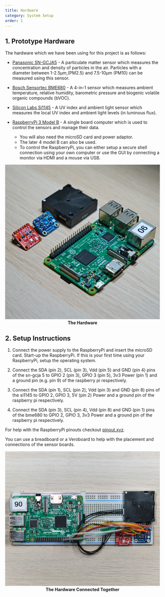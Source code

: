 ```yaml
---
title: Hardware
category: System Setup
order: 1
---
```


## 1. Prototype Hardware

The hardware which we have been using for this project is as follows:
-   [Panasonic SN-GCJA5](https://na.industrial.panasonic.com/products/sensors/air-quality-gas-flow-sensors/lineup/laser-type-pm-sensor/series/123557/model/123559) - A particulate matter sensor which measures the concentration and density of particles in the air. Particles with a diameter between 1-2.5µm,(PM2.5) and 7.5-10µm (PM10) can be measured using this sensor.

-   [Bosch Sensortec BME680](https://www.bosch-sensortec.com/products/environmental-sensors/gas-sensors/bme680/) - A 4-in-1 sensor which measures ambient temperature, relative humidity, barometric pressure and biogenic volatile organic compounds (bVOC).

-   [Silicon Labs Si1145](https://www.silabs.com/sensors/optical/si114x) - A UV index and ambient light sensor which measures the local UV index and ambient light levels (in luminous flux).

-   [RaspberryPi 3 Model B](https://www.raspberrypi.org/products/raspberry-pi-3-model-b/) - A single board computer which is used to control the sensors and manage their data.
	- You will also need the microSD card and power adaptor.
	- The later 4 model B can also be used.
	- To control the RaspberryPi, you can either setup a secure shell connection using your own computer or use the GUI by connecting a monitor via HDMI and a mouse via USB.

<div align = "center">
<img src="/images/DSCF1502_square.jpg">
<br>
<b>The Hardware</b>
</div>

## 2. Setup Instructions

1. Connect the power supply to the RaspberryPi and insert the microSD card. Start-up the RaspberryPi. If this is your first time using your RaspberryPi, setup the operating system.

2. Connect the SDA (pin 2), SCL (pin 3), Vdd (pin 5) and GND (pin 4) pins of the sn-gcja 5 to GPIO 2 (pin 3), GPIO 3 (pin 5), 3v3 Power (pin 1) and a ground pin (e.g. pin 9) of the raspberry pi respectively.

3. Connect the SDA (pin 1), SCL (pin 2), Vdd (pin 3) and GND (pin 8) pins of the si1145 to GPIO 2, GPIO 3, 5V (pin 2) Power and a ground pin of the raspberry pi respectively.

4. Connect the SDA (pin 3), SCL (pin 4), Vdd (pin 8) and GND (pin 1) pins of the bme680 to GPIO 2, GPIO 3, 3v3 Power and a ground pin of the raspberry pi respectively.

For help with the RaspberryPi pinouts checkout [pinout.xyz](https://pinout.xyz/).

You can use a breadboard or a Veroboard to help with the placement and connections of the sensor boards.

<div align = "center">
<img src="/images/DSCF1505_square.jpg">
<br>
<b>The Hardware Connected Together</b>
</div>